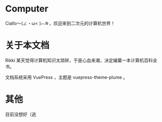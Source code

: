 # Computer

Ciallo～(∠・ω< )⌒☆，欢迎来到二次元的计算机世界！

# 关于本文档

Rikki 某天觉得计算机知识太琐碎，于是心血来潮，决定编纂一本计算机百科全书。

文档系统采用 VuePress ，主题是 vuepress-theme-plume 。

# 其他

目前没想好（逃
